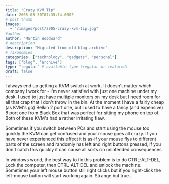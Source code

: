 ```yaml
---
title: "Crazy KVM Tip"
date: 2005-05-30T07:35:14.000Z
# post thumb
images:
  - "/images/post/2005-crazy-kvm-tip.jpg"
#author
author: "Martin Woodward"
# description
description: "Migrated from old blog archive"
# Taxonomies
categories: ["technology", "gadgets", "personal"]
tags: ["blog", "archive"]
type: "regular" # available type (regular or featured)
draft: false
---
```

I always end up getting a KVM switch at work.  It doesn't matter which company I work for - I'm never satisfied with just one machine under my desk.  I used to just have multiple monitors on my desk but I need room for all that crap that I don't throw in the bin.  At the moment I have a fairly cheap (as KVM's go) Belkin 2 port one, but I used to have a fancy (and expensive) 8 port one from Black Box that was perfect for sitting my phone on top of.  Both of these KVM's had a rather irritating flaw.

Sometimes if you switch between PCs and start using the mouse too quickly the KVM can get confused and your mouse goes all crazy.  If you have never experienced this effect it is as-if your mouse flys to different parts of the screen and randomly has left and right buttons pressed, if you don't catch this quickly it can cause all sorts on unintended consequences.  

In windows world, the best way to fix this problem is to do CTRL-ALT-DEL, Lock the computer, then CTRL-ALT-DEL and unlock the machine.  Sometimes your left mouse button still right clicks but if you right-click the left-mouse button will start working again.  Strange but true...